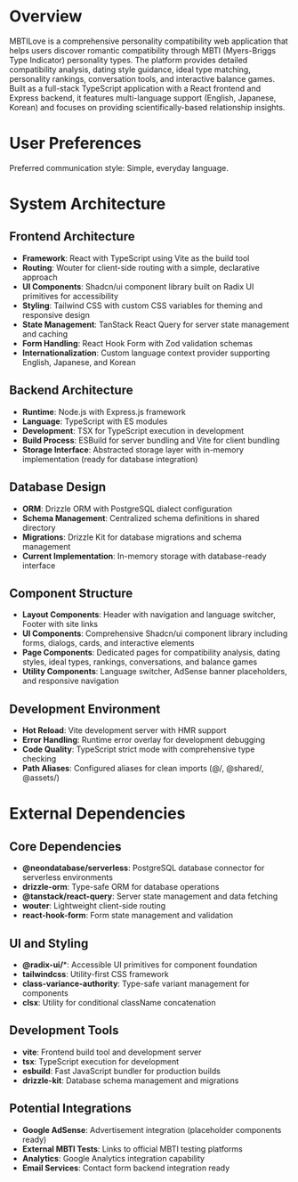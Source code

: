# Overview

MBTILove is a comprehensive personality compatibility web application that helps users discover romantic compatibility through MBTI (Myers-Briggs Type Indicator) personality types. The platform provides detailed compatibility analysis, dating style guidance, ideal type matching, personality rankings, conversation tools, and interactive balance games. Built as a full-stack TypeScript application with a React frontend and Express backend, it features multi-language support (English, Japanese, Korean) and focuses on providing scientifically-based relationship insights.

# User Preferences

Preferred communication style: Simple, everyday language.

# System Architecture

## Frontend Architecture
- **Framework**: React with TypeScript using Vite as the build tool
- **Routing**: Wouter for client-side routing with a simple, declarative approach
- **UI Components**: Shadcn/ui component library built on Radix UI primitives for accessibility
- **Styling**: Tailwind CSS with custom CSS variables for theming and responsive design
- **State Management**: TanStack React Query for server state management and caching
- **Form Handling**: React Hook Form with Zod validation schemas
- **Internationalization**: Custom language context provider supporting English, Japanese, and Korean

## Backend Architecture
- **Runtime**: Node.js with Express.js framework
- **Language**: TypeScript with ES modules
- **Development**: TSX for TypeScript execution in development
- **Build Process**: ESBuild for server bundling and Vite for client bundling
- **Storage Interface**: Abstracted storage layer with in-memory implementation (ready for database integration)

## Database Design
- **ORM**: Drizzle ORM with PostgreSQL dialect configuration
- **Schema Management**: Centralized schema definitions in shared directory
- **Migrations**: Drizzle Kit for database migrations and schema management
- **Current Implementation**: In-memory storage with database-ready interface

## Component Structure
- **Layout Components**: Header with navigation and language switcher, Footer with site links
- **UI Components**: Comprehensive Shadcn/ui component library including forms, dialogs, cards, and interactive elements
- **Page Components**: Dedicated pages for compatibility analysis, dating styles, ideal types, rankings, conversations, and balance games
- **Utility Components**: Language switcher, AdSense banner placeholders, and responsive navigation

## Development Environment
- **Hot Reload**: Vite development server with HMR support
- **Error Handling**: Runtime error overlay for development debugging
- **Code Quality**: TypeScript strict mode with comprehensive type checking
- **Path Aliases**: Configured aliases for clean imports (@/, @shared/, @assets/)

# External Dependencies

## Core Dependencies
- **@neondatabase/serverless**: PostgreSQL database connector for serverless environments
- **drizzle-orm**: Type-safe ORM for database operations
- **@tanstack/react-query**: Server state management and data fetching
- **wouter**: Lightweight client-side routing
- **react-hook-form**: Form state management and validation

## UI and Styling
- **@radix-ui/***: Accessible UI primitives for component foundation
- **tailwindcss**: Utility-first CSS framework
- **class-variance-authority**: Type-safe variant management for components
- **clsx**: Utility for conditional className concatenation

## Development Tools
- **vite**: Frontend build tool and development server
- **tsx**: TypeScript execution for development
- **esbuild**: Fast JavaScript bundler for production builds
- **drizzle-kit**: Database schema management and migrations

## Potential Integrations
- **Google AdSense**: Advertisement integration (placeholder components ready)
- **External MBTI Tests**: Links to official MBTI testing platforms
- **Analytics**: Google Analytics integration capability
- **Email Services**: Contact form backend integration ready